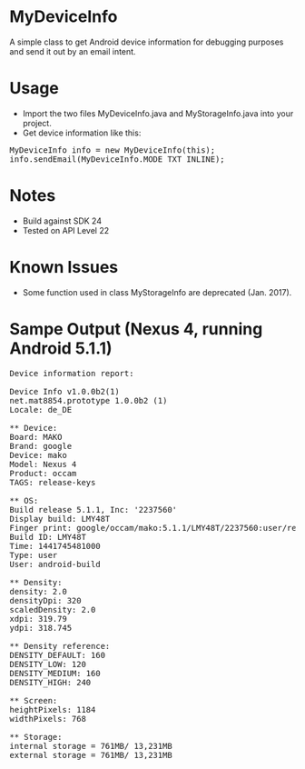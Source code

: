 # MyDeviceInfo
A simple class to get Android device information for debugging purposes and send it out by an email intent.

# Usage
* Import the two files MyDeviceInfo.java and MyStorageInfo.java into your project.
* Get device information like this:
<pre>
MyDeviceInfo info = new MyDeviceInfo(this);
info.sendEmail(MyDeviceInfo.MODE_TXT_INLINE);
</pre>

# Notes
* Build against SDK 24
* Tested on API Level 22

# Known Issues
* Some function used in class MyStorageInfo are deprecated (Jan. 2017).

# Sampe Output (Nexus 4, running Android 5.1.1)
<pre>
Device information report:

Device Info v1.0.0b2(1)
net.mat8854.prototype 1.0.0b2 (1)
Locale: de_DE

** Device:
Board: MAKO
Brand: google
Device: mako
Model: Nexus 4
Product: occam
TAGS: release-keys

** OS:
Build release 5.1.1, Inc: '2237560'
Display build: LMY48T
Finger print: google/occam/mako:5.1.1/LMY48T/2237560:user/release-keys
Build ID: LMY48T
Time: 1441745481000
Type: user
User: android-build

** Density:
density: 2.0
densityDpi: 320
scaledDensity: 2.0
xdpi: 319.79
ydpi: 318.745

** Density reference:
DENSITY_DEFAULT: 160
DENSITY_LOW: 120
DENSITY_MEDIUM: 160
DENSITY_HIGH: 240

** Screen:
heightPixels: 1184
widthPixels: 768

** Storage:
internal storage = 761MB/ 13,231MB
external storage = 761MB/ 13,231MB
</pre>

